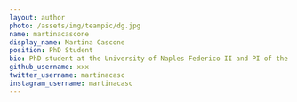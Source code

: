 ```yaml
---
layout: author
photo: /assets/img/teampic/dg.jpg
name: martinacascone
display_name: Martina Cascone
position: PhD Student
bio: PhD student at the University of Naples Federico II and PI of the ERC funded CoEvolve.
github_username: xxx
twitter_username: martinacasc
instagram_username: martinacasc
---
```

